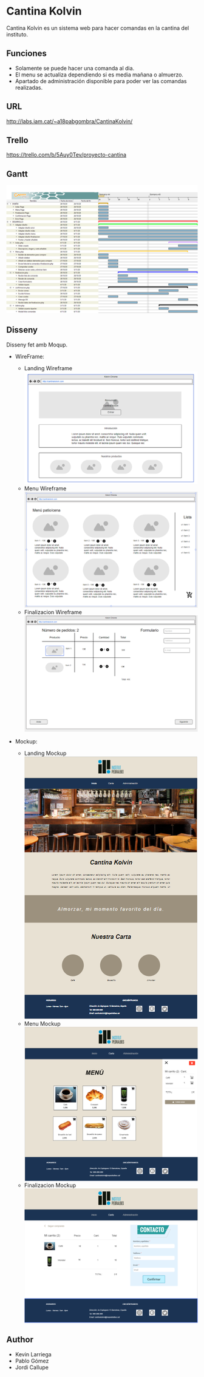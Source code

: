 # Cantina Kolvin
Cantina Kolvin es un sistema web para hacer comandas en la cantina del instituto.

## Funciones
* Solamente se puede hacer una comanda al dia.
* El menu se actualiza dependiendo si es media mañana o almuerzo.
* Apartado de administración disponible para poder ver las comandas realizadas.

## URL
http://labs.iam.cat/~a18pabgombra/CantinaKolvin/

## Trello
https://trello.com/b/5Auy0Tev/proyecto-cantina

## Gantt
![Diagrama de Gantt](img\gantt\proyecto_cantina.png)

## Disseny
Disseny fet amb Moqup.
- WireFrame:
    - Landing Wireframe
    ![Landing Wireframe](img\disseny\wireframe\landingWireframe.png)
    - Menu Wireframe
    ![Menu Wireframe](img\disseny\wireframe\menuWireframe.png)
    - Finalizacion Wireframe
    ![Finalizacion Wireframe](img\disseny\wireframe\finalizar_wireframe.png)

- Mockup:
    - Landing Mockup
    ![Landing Mockup](img\disseny\mockup\landingMockup.png)
    - Menu Mockup
    ![Menu Mockup](img\disseny\mockup\menu_mockup.png)
    - Finalizacion Mockup
    ![Finalizacion Mockup](img\disseny\mockup\finalizacion_mockup.png)

## Author
* Kevin Larriega
* Pablo Gómez
* Jordi Callupe
